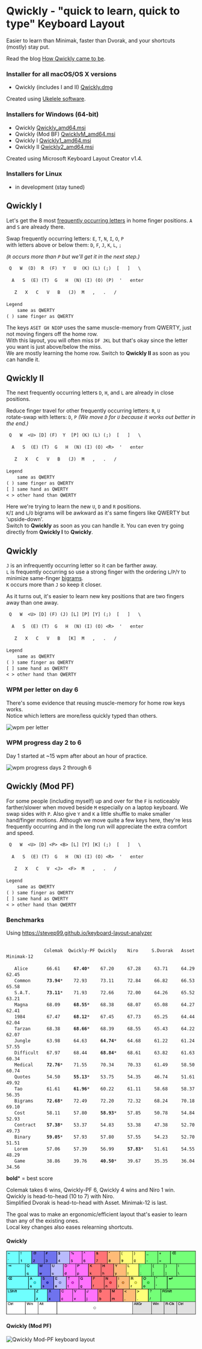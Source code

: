 # Qwickly - "quick to learn, quick to type" Keyboard Layout

Easier to learn than Minimak, faster than Dvorak, and your shortcuts (mostly) stay put.

Read the blog [How Qwickly came to be](https://blog.keithkim.org/opensource/making-the-qwickest-keyboard-layout).

### Installer for all macOS/OS X versions
- Qwickly (includes I and II) [Qwickly.dmg](https://github.com/qwickly-org/Qwickly/releases/download/v1.0/Qwickly.dmg)

Created using [Ukelele software](https://software.sil.org/ukelele).

### Installers for Windows (64-bit)
- Qwickly [Qwickly_amd64.msi](https://github.com/qwickly-org/Qwickly/releases/download/v1.0/Qwickly_amd64.msi)
- Qwickly (Mod BF) [QwicklyM_amd64.msi](https://github.com/qwickly-org/Qwickly/releases/download/v1.0/QwicklyM_amd64.msi)
- Qwickly I [Qwickly1_amd64.msi](https://github.com/qwickly-org/Qwickly/releases/download/v1.0/Qwickly1_amd64.msi)
- Qwickly II [Qwickly2_amd64.msi](https://github.com/qwickly-org/Qwickly/releases/download/v1.0/Qwickly2_amd64.msi)

Created using Microsoft Keyboard Layout Creator v1.4.

### Installers for Linux
- in development (stay tuned)


## Qwickly I

Let's get the 8 most [frequently occurring letters](https://en.wikipedia.org/wiki/Letter_frequency) in home finger positions. `A` and `S` are already there.

Swap frequently occurring letters: `E`, `T`, `N`, `I`, `O`, `P`<br/>
with letters above or below them: `D`, `F`, `J`, `K`, `L`, `;`

*(`R` occurs more than `P` but we'll get it in the next step.)*
```
 Q   W  (D)  R  (F)  Y   U  (K) (L) (;)  [   ]   \

  A   S  (E) (T)  G   H  (N) (I) (O) (P)  '   enter

   Z   X   C   V   B   (J)  M   ,   .   /

Legend
    same as QWERTY
( ) same finger as QWERTY
```
The keys `ASET GH NIOP` uses the same muscle-memory from QWERTY, just not moving fingers off the home row.<br/>
With this layout, you will often miss `DF JKL` but that's okay since the letter you want is just above/below the miss.<br/>
We are mostly learning the home row. Switch to **Qwickly II** as soon as you can handle it.

## Qwickly II

The next frequently occurring letters `D`, `H`, and `L` are already in close positions.

Reduce finger travel for other frequently occurring letters: `R`, `U`<br/>
rotate-swap with letters: `D`, `P` *(We move `D` for `U` because it works out better in the end.)*
```
 Q   W  <U> [D] (F)  Y  [P] (K) (L) (;)  [   ]   \

  A   S  (E) (T)  G   H  (N) (I) (O) <R>  '   enter

   Z   X   C   V   B   (J)  M   ,   .   /

Legend
    same as QWERTY
( ) same finger as QWERTY
[ ] same hand as QWERTY
< > other hand than QWERTY
```

Here we're trying to learn the new `U`, `D` and `R` positions.<br/>
`K`/`I` and `L`/`O` bigrams will be awkward as it's same fingers like QWERTY but 'upside-down'.<br/>
Switch to **Qwickly** as soon as you can handle it. You can even try going directly from **Qwickly I** to **Qwickly**.

## Qwickly

`J` is an infrequently occurring letter so it can be farther away.<br/>
`L` is frequently occurring so use a strong finger with the ordering `L`/`P`/`Y` to minimize same-finger [bigrams](https://blogs.sas.com/content/iml/2014/09/26/bigrams.html).<br/>
`K` occurs more than `J` so keep it closer.

As it turns out, it's easier to learn new key positions that are two fingers away than one away.
```
 Q   W  <U> [D] (F) (J) [L] [P] [Y] (;)  [   ]   \

  A   S  (E) (T)  G   H  (N) (I) (O) <R>  '   enter

   Z   X   C   V   B   [K]  M   ,   .   /

Legend
    same as QWERTY
( ) same finger as QWERTY
[ ] same hand as QWERTY
< > other hand than QWERTY
```

### WPM per letter on day 6

There's some evidence that reusing muscle-memory for home row keys works.<br/>
Notice which letters are more/less quickly typed than others.

![wpm per letter](https://github.com/qwickly-org/Qwickly/blob/master/wpm-letters-day-6.png)

### WPM progress day 2 to 6

Day 1 started at ~15 wpm after about an hour of practice.

![wpm progress days 2 through 6](https://github.com/qwickly-org/Qwickly/blob/master/wpm-days-2-6.png)

## Qwickly (Mod PF)

For some people (including myself) up and over for the `F` is noticeably farther/slower when moved beside `M` especially on a laptop keyboard. We swap sides with `P`. Also give `Y` and `K` a little shuffle to make smaller hand/finger motions. Although we move quite a few keys here, they're less frequently occurring and in the long run will appreciate the extra comfort and speed.
```
 Q   W  <U> [D] <P> <B> [L] [Y] [K] (;)  [   ]   \

  A   S  (E) (T)  G   H  (N) (I) (O) <R>  '   enter

   Z   X   C   V  <J>  <F>  M   ,   .   /

Legend
    same as QWERTY
( ) same finger as QWERTY
[ ] same hand as QWERTY
< > other hand than QWERTY
```

### Benchmarks

Using https://stevep99.github.io/keyboard-layout-analyzer

<pre><code>
              Colemak  Qwickly-PF Qwickly    Niro     S.Dvorak   Asset   Minimak-12

   Alice       66.61     <b>67.40</b>*    67.20     67.28     63.71     64.29     62.45
   Common      <b>73.94</b>*    72.93     73.11     72.84     66.82     66.53     65.58
   S.A.T.      <b>73.11</b>*    71.93     72.66     72.00     64.26     65.52     63.21
   Magna       68.09     <b>68.55</b>*    68.38     68.07     65.08     64.27     62.41
   1984        67.47     <b>68.12</b>*    67.45     67.73     65.25     64.44     62.04
   Tarzan      68.38     <b>68.66</b>*    68.39     68.55     65.43     64.22     62.07
   Jungle      63.98     64.63     <b>64.74</b>*    64.68     61.22     61.24     57.55
   Difficult   67.97     68.44     <b>68.84</b>*    68.61     63.82     61.63     60.34
   Medical     <b>72.76</b>*    71.55     70.34     70.33     61.49     58.50     60.74
   Quotes      54.50     <b>55.13</b>*    53.75     54.35     46.74     51.61     49.92
   Tao         61.61     <b>61.96</b>*    60.22     61.11     58.68     58.37     56.35
   Bigrams     <b>72.68</b>*    72.49     72.20     72.32     68.24     70.18     69.10
   Cost        58.11     57.80     <b>58.93</b>*    57.85     50.78     54.84     52.93
   Contract    <b>57.38</b>*    53.37     54.83     53.38     47.38     52.70     49.73
   Binary      <b>59.05</b>*    57.93     57.80     57.55     54.23     52.70     51.51
   Lorem       57.06     57.39     56.99     <b>57.83</b>*    51.61     54.55     48.29
   Game        38.86     39.76     <b>40.50</b>*    39.67     35.35     36.04     34.56
</code></pre>
**bold*** = best score

Colemak takes 6 wins, Qwickly-PF 6, Qwickly 4 wins and Niro 1 win.<br/>
Qwickly is head-to-head (10 to 7) with Niro.<br/>
Simplified Dvorak is head-to-head with Asset. Minimak-12 is last.

The goal was to make an ergonomic/efficient layout that's easier to learn than any of the existing ones.<br/>
Local key changes also eases relearning shortcuts.

#### Qwickly
![Qwickly keyboard layout](https://github.com/qwickly-org/Qwickly/blob/master/Qwickly.png)

#### Qwickly (Mod PF)
![Qwickly Mod-PF keyboard layout](https://github.com/qwickly-org/Qwickly/blob/master/Qwickly-PF.png)
